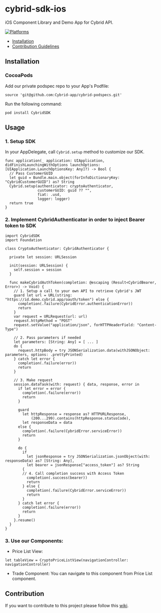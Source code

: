 # cybrid-sdk-ios

iOS Component Library and Demo App for Cybrid API.

[![Platforms](https://img.shields.io/badge/Platforms-iOS-yellowgreen?style=flat-square)](https://img.shields.io/badge/Platforms-iOS-Green?style=flat-square)

- [Installation](#installation)
- [Contribution Guidelines](#contribution)

## Installation

### CocoaPods

Add our private podspec repo to your App's Podfile:

`source 'git@github.com:Cybrid-app/cybrid-podspecs.git'`

Run the following command:

`pod install CybridSDK`

## Usage

### 1. Setup SDK
In your AppDelegate, call `Cybrid.setup` method to customize our SDK.
```
func application(_ application: UIApplication, didFinishLaunchingWithOptions launchOptions: [UIApplication.LaunchOptionsKey: Any]?) -> Bool {
  // Pass CustomerGUID 
  let guid = Bundle.main.object(forInfoDictionaryKey: "CybridCustomerGUID") as? String
  Cybrid.setup(authenticator: cryptoAuthenticator,
               customerGUID: guid ?? "",
               fiat: .usd,
               logger: logger)
  return true
}
```

### 2. Implement CybridAuthenticator in order to inject Bearer token to SDK

```
import CybridSDK
import Foundation

class CryptoAuthenticator: CybridAuthenticator {

  private let session: URLSession

  init(session: URLSession) {
    self.session = session
  }

  func makeCybridAuthToken(completion: @escaping (Result<CybridBearer, Error>) -> Void) {
    // 1. Setup a call to your own API to retrieve Cybrid's JWT
    guard let url = URL(string: "https://id.demo.cybrid.app/oauth/token") else {
      completion(.failure(CybridError.authenticationError))
      return
    }
    var request = URLRequest(url: url)
    request.httpMethod = "POST"
    request.setValue("application/json", forHTTPHeaderField: "Content-Type")

    // 2. Pass parameters if needed
    let parameters: [String: Any] = [ ... ]
    do {
      request.httpBody = try JSONSerialization.data(withJSONObject: parameters, options: .prettyPrinted)
    } catch let error {
      completion(.failure(error))
      return
    }
    
    // 3. Make request
    session.dataTask(with: request) { data, response, error in
      if let error = error {
        completion(.failure(error))
        return
      }

      guard
        let httpResponse = response as? HTTPURLResponse,
            (200...299).contains(httpResponse.statusCode),
        let responseData = data
      else {
        completion(.failure(CybridError.serviceError))
        return
      }

      do {
        if
          let jsonResponse = try JSONSerialization.jsonObject(with: responseData) as? [String: Any],
          let bearer = jsonResponse["access_token"] as? String
        {
        // 4. Call completion success with Access Token
          completion(.success(bearer))
          return
        } else {
          completion(.failure(CybridError.serviceError))
          return
        }
      } catch let error {
        completion(.failure(error))
        return
      }
    }.resume()
  }
}
```

### 3. Use our Components:

- Price List View:
```
let tableView = CryptoPriceListView(navigationController: navigationController)
```
- Trade Component: You can navigate to this component from Price List component.


## Contribution

If you want to contribute to this project please follow this [wiki](https://github.com/Cybrid-app/cybrid-sdk-ios/wiki/Contribution-Guidelines).

